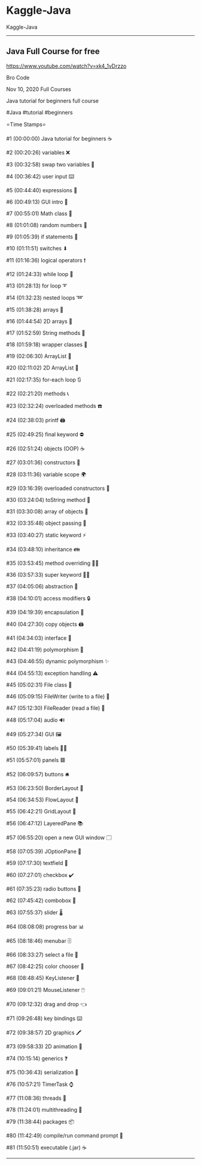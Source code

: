 # Kaggle-Java
Kaggle-Java

-----

## Java Full Course for free
https://www.youtube.com/watch?v=xk4_1vDrzzo

Bro Code

Nov 10, 2020  Full Courses

Java tutorial for beginners full course

#Java #tutorial #beginners

⭐️Time Stamps⭐️ 

#1   (00:00:00)  Java tutorial for beginners ☕

#2   (00:20:26)  variables ❌ 

#3   (00:32:58)  swap two variables 💱

#4   (00:36:42)  user input ⌨️

#5   (00:44:40)  expressions 🧮

#6   (00:49:13)  GUI intro 🚩

#7   (00:55:01)  Math class 📐

#8   (01:01:08)  random numbers 🎲

#9   (01:05:39)  if statements 🚧

#10 (01:11:51)  switches ⬇

#11 (01:16:36)  logical operators ❗

#12 (01:24:33)  while loop 🔄

#13 (01:28:13)  for loop ➰

#14 (01:32:23)  nested loops ➿

#15 (01:38:28)  arrays 🚗

#16 (01:44:54)  2D arrays 🚚

#17 (01:52:59)  String methods 💬

#18 (01:59:18)  wrapper classes 🎁

#19 (02:06:30)  ArrayList 🧾

#20 (02:11:02)  2D ArrayList 📜

#21 (02:17:35)  for-each loop 🔃

#22 (02:21:20)  methods 📞

#23 (02:32:24)  overloaded methods ☎️

#24 (02:38:03)  printf 🖨️

#25 (02:49:25)  final keyword ⛔

#26 (02:51:24)  objects (OOP) ☕

#27 (03:01:36)  constructors 👷

#28 (03:11:36)  variable scope 🌍

#29 (03:16:39)  overloaded constructors 🍕

#30 (03:24:04)  toString method 🎉

#31 (03:30:08)  array of objects 🍱

#32 (03:35:48)  object passing 🏬

#33 (03:40:27)  static keyword ⚡

#34 (03:48:10)  inheritance 👪

#35 (03:53:45)  method overriding 🙅‍♂️

#36 (03:57:33)  super keyword 🦸‍♂️

#37 (04:05:06)  abstraction 👻

#38 (04:10:01)  access modifiers 🔒

#39 (04:19:39)  encapsulation 💊

#40 (04:27:30)  copy objects 🖨️

#41 (04:34:03)  interface 🦅

#42 (04:41:19)  polymorphism 🏁

#43 (04:46:55)  dynamic polymorphism ✨

#44 (04:55:13)  exception handling ⚠️

#45 (05:02:31)  File class 📁

#46 (05:09:15)  FileWriter (write to a file) 📝

#47 (05:12:30)  FileReader (read a file) 📖

#48 (05:17:04)  audio 🔊

#49 (05:27:34)  GUI 🖼️

#50 (05:39:41)  labels 👨‍💻

#51 (05:57:01)  panels 🟥

#52 (06:09:57)  buttons 🛎️

#53 (06:23:50)  BorderLayout 🧭

#54 (06:34:53)  FlowLayout 🌊

#55 (06:42:21)  GridLayout 🔳

#56 (06:47:12)  LayeredPane 📚

#57 (06:55:20)  open a new GUI window 🗔

#58 (07:05:39)  JOptionPane 🛑

#59 (07:17:30)  textfield 📛

#60 (07:27:01)  checkbox ✔️

#61 (07:35:23)  radio buttons 🔘

#62 (07:45:42)  combobox 📑

#63 (07:55:37)  slider 🌡️

#64 (08:08:08)  progress bar 📊

#65 (08:18:46)  menubar 🗄️

#66 (08:33:27)  select a file 🔎

#67 (08:42:25)  color chooser 🎨

#68 (08:48:45)  KeyListener 🚀

#69 (09:01:21)  MouseListener 🖱️

#70 (09:12:32)  drag and drop 👈

#71 (09:26:48)  key bindings ⌨️

#72 (09:38:57)  2D graphics 🖍️

#73 (09:58:33)  2D animation 👾

#74 (10:15:14)  generics ❓

#75 (10:36:43)  serialization 🥣

#76 (10:57:21)  TimerTask ⌚

#77 (11:08:36)  threads 🧵

#78 (11:24:01)  multithreading 🧶

#79 (11:38:44)  packages 📦

#80 (11:42:49)  compile/run command prompt 💽

#81 (11:50:51)  executable (.jar) ☕

-----
